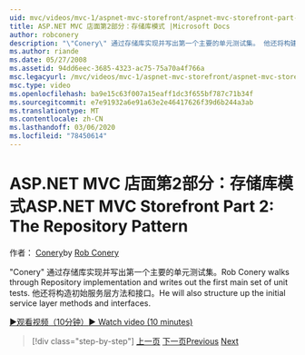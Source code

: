 ```yaml
---
uid: mvc/videos/mvc-1/aspnet-mvc-storefront/aspnet-mvc-storefront-part-2-the-repository-pattern
title: ASP.NET MVC 店面第2部分：存储库模式 |Microsoft Docs
author: robconery
description: "\"Conery\" 通过存储库实现并写出第一个主要的单元测试集。 他还将构建最初的服务层 readsubtree"
ms.author: riande
ms.date: 05/27/2008
ms.assetid: 94dd6eec-3685-4323-ac75-75a70a4f766a
msc.legacyurl: /mvc/videos/mvc-1/aspnet-mvc-storefront/aspnet-mvc-storefront-part-2-the-repository-pattern
msc.type: video
ms.openlocfilehash: ba9e15c63f007a15eaff1dc3f655bf787c71b34f
ms.sourcegitcommit: e7e91932a6e91a63e2e46417626f39d6b244a3ab
ms.translationtype: MT
ms.contentlocale: zh-CN
ms.lasthandoff: 03/06/2020
ms.locfileid: "78450614"
---
```

# <a name="aspnet-mvc-storefront-part-2-the-repository-pattern"></a><span data-ttu-id="2e684-104">ASP.NET MVC 店面第2部分：存储库模式</span><span class="sxs-lookup"><span data-stu-id="2e684-104">ASP.NET MVC Storefront Part 2: The Repository Pattern</span></span>

<span data-ttu-id="2e684-105">作者： [Conery](https://github.com/robconery)</span><span class="sxs-lookup"><span data-stu-id="2e684-105">by [Rob Conery](https://github.com/robconery)</span></span>

<span data-ttu-id="2e684-106">"Conery" 通过存储库实现并写出第一个主要的单元测试集。</span><span class="sxs-lookup"><span data-stu-id="2e684-106">Rob Conery walks through Repository implementation and writes out the first main set of unit tests.</span></span> <span data-ttu-id="2e684-107">他还将构造初始服务层方法和接口。</span><span class="sxs-lookup"><span data-stu-id="2e684-107">He will also structure up the initial service layer methods and interfaces.</span></span>

[<span data-ttu-id="2e684-108">&#9654;观看视频（10分钟）</span><span class="sxs-lookup"><span data-stu-id="2e684-108">&#9654; Watch video (10 minutes)</span></span>](https://channel9.msdn.com/Blogs/ASP-NET-Site-Videos/aspnet-mvc-storefront-part-2-the-repository-pattern)

> [!div class="step-by-step"]
> <span data-ttu-id="2e684-109">[上一页](aspnet-mvc-storefront-part-1-architectural-discussion-and-overview.md)
> [下一页](aspnet-mvc-storefront-part-3-pipes-and-filters.md)</span><span class="sxs-lookup"><span data-stu-id="2e684-109">[Previous](aspnet-mvc-storefront-part-1-architectural-discussion-and-overview.md)
[Next](aspnet-mvc-storefront-part-3-pipes-and-filters.md)</span></span>
